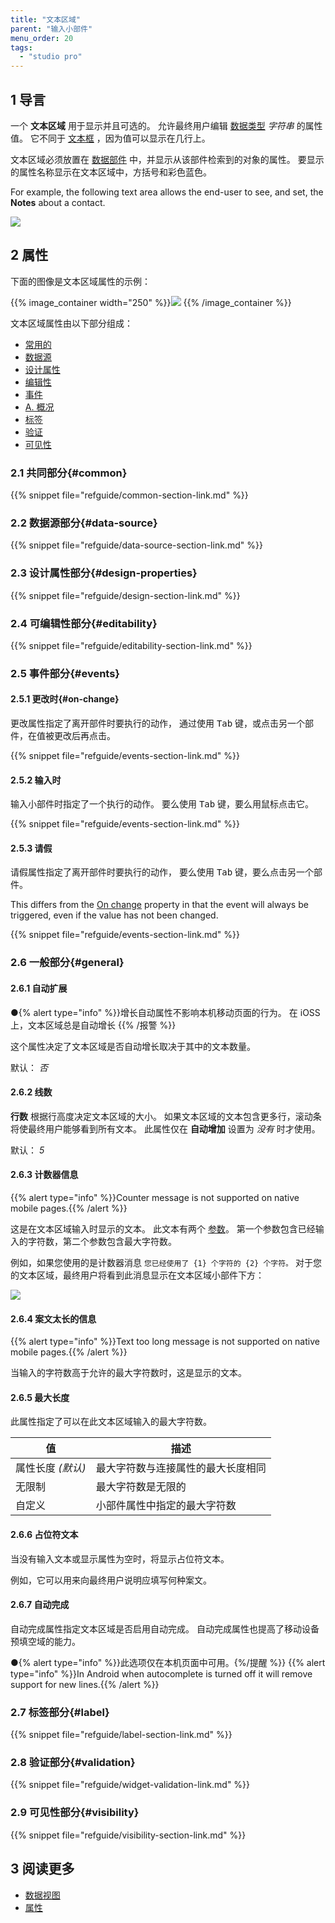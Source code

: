 ```yaml
---
title: "文本区域"
parent: "输入小部件"
menu_order: 20
tags:
  - "studio pro"
---
```


## 1 导言

一个 **文本区域** 用于显示并且可选的。 允许最终用户编辑 [数据类型](data-types) *字符串* 的属性值。 它不同于 [文本框](text-box) ，因为值可以显示在几行上。

文本区域必须放置在 [数据部件](data-widgets) 中，并显示从该部件检索到的对象的属性。 要显示的属性名称显示在文本区域中，方括号和彩色蓝色。

For example, the following text area allows the end-user to see, and set, the **Notes** about a contact.

![](attachments/text-area/text-area.png)

## 2 属性

下面的图像是文本区域属性的示例：

{{% image_container width="250" %}}![](attachments/text-area/text-area-properties.png)
{{% /image_container %}}

文本区域属性由以下部分组成：

* [常用的](#common)
* [数据源](#data-source)
* [设计属性](#design-properties)
* [编辑性](#editability)
* [事件](#events)
* [A. 概况](#general)
* [标签](#label)
* [验证](#validation)
* [可见性](#visibility)

### 2.1 共同部分{#common}

{{% snippet file="refguide/common-section-link.md" %}}

### 2.2 数据源部分{#data-source}

{{% snippet file="refguide/data-source-section-link.md" %}}

### 2.3 设计属性部分{#design-properties}

{{% snippet file="refguide/design-section-link.md" %}}

### 2.4 可编辑性部分{#editability}

{{% snippet file="refguide/editability-section-link.md" %}}

### 2.5 事件部分{#events}

#### 2.5.1 更改时{#on-change}

更改属性指定了离开部件时要执行的动作， 通过使用 <kbd>Tab</kbd> 键，或点击另一个部件，在值被更改后再点击。

{{% snippet file="refguide/events-section-link.md" %}}

#### 2.5.2 输入时

输入小部件时指定了一个执行的动作。 要么使用 <kbd>Tab</kbd> 键，要么用鼠标点击它。

{{% snippet file="refguide/events-section-link.md" %}}

#### 2.5.3 请假

请假属性指定了离开部件时要执行的动作， 要么使用 <kbd>Tab</kbd> 键，要么点击另一个部件。

This differs from the [On change](#on-change) property in that the event will always be triggered, even if the value has not been changed.

{{% snippet file="refguide/events-section-link.md" %}}

### 2.6 一般部分{#general}

#### 2.6.1 自动扩展

●{% alert type="info" %}}增长自动属性不影响本机移动页面的行为。 在 iOSS 上，文本区域总是自动增长
{{% /报警 %}}

这个属性决定了文本区域是否自动增长取决于其中的文本数量。

默认： *否*

#### 2.6.2 线数

**行数** 根据行高度决定文本区域的大小。 如果文本区域的文本包含更多行，滚动条将使最终用户能够看到所有文本。 此属性仅在 **自动增加** 设置为 *没有* 时才使用。

默认： *5*

#### 2.6.3 计数器信息

{{% alert type="info" %}}Counter message is not supported on native mobile pages.{{% /alert %}}

这是在文本区域输入时显示的文本。 此文本有两个 [参数](text#parameters)。 第一个参数包含已经输入的字符数，第二个参数包含最大字符数。

例如，如果您使用的是计数器消息 `您已经使用了 {1} 个字符的 {2} 个字符。` 对于您的文本区域，最终用户将看到此消息显示在文本区域小部件下方：

![](attachments/text-area/counter-message.png)

#### 2.6.4 案文太长的信息

{{% alert type="info" %}}Text too long message is not supported on native mobile pages.{{% /alert %}}

当输入的字符数高于允许的最大字符数时，这是显示的文本。

#### 2.6.5 最大长度

此属性指定了可以在此文本区域输入的最大字符数。

| 值           | 描述                |
| ----------- | ----------------- |
| 属性长度 *(默认)* | 最大字符数与连接属性的最大长度相同 |
| 无限制         | 最大字符数是无限的         |
| 自定义         | 小部件属性中指定的最大字符数    |

#### 2.6.6 占位符文本

当没有输入文本或显示属性为空时，将显示占位符文本。

例如，它可以用来向最终用户说明应填写何种案文。

#### 2.6.7 自动完成

自动完成属性指定文本区域是否启用自动完成。 自动完成属性也提高了移动设备预填空域的能力。

●{% alert type="info" %}}此选项仅在本机页面中可用。{%/提醒 %}}
{{% alert type="info" %}}In Android when autocomplete is turned off it will remove support for new lines.{{% /alert %}}

### 2.7 标签部分{#label}

{{% snippet file="refguide/label-section-link.md" %}}

### 2.8 验证部分{#validation}

{{% snippet file="refguide/widget-validation-link.md" %}}

### 2.9 可见性部分{#visibility}

{{% snippet file="refguide/visibility-section-link.md" %}}

## 3 阅读更多

*   [数据视图](data-view)
*   [属性](attributes)
